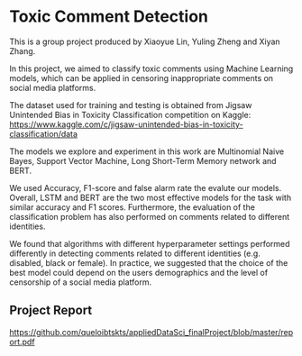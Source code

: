 # Toxic Comment Detection
This is a group project produced by Xiaoyue Lin, Yuling Zheng and Xiyan Zhang. 

In this project, we aimed to classify toxic comments using Machine Learning models, which can be applied in censoring inappropriate comments on social media platforms. 

The dataset used for training and testing is obtained from Jigsaw Unintended Bias in Toxicity Classification competition on Kaggle: 
https://www.kaggle.com/c/jigsaw-unintended-bias-in-toxicity-classification/data

The models we explore and experiment in this work are Multinomial Naive Bayes, Support Vector Machine, Long Short-Term Memory network and BERT.

We used Accuracy, F1-score and false alarm rate the evalute our models. Overall, LSTM and BERT are the two most effective models for the task with similar accuracy and F1 scores. Furthermore, the evaluation of the classification problem has also performed on comments related to different identities. 

We found that algorithms with different hyperparameter settings performed differently in detecting comments related to different identities (e.g. disabled, black or female). In practice, we suggested that the choice of the best model could depend on the users demographics and the level of censorship of a social media platform.

## Project Report
https://github.com/queloibtskts/appliedDataSci_finalProject/blob/master/report.pdf
